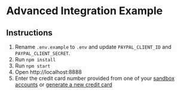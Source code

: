 # Advanced Integration Example

## Instructions

1. Rename `.env.example` to `.env` and update `PAYPAL_CLIENT_ID` and `PAYPAL_CLIENT_SECRET`.
2. Run `npm install`
3. Run `npm start`
4. Open http://localhost:8888
5. Enter the credit card number provided from one of your [sandbox accounts](https://developer.paypal.com/dashboard/accounts) or [generate a new credit card](https://developer.paypal.com/dashboard/creditCardGenerator)